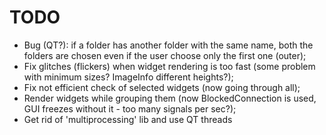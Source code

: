 # TODO

- Bug (QT?): if a folder has another folder with the same name, both the folders are chosen even if the user choose only the first one (outer);
- Fix glitches (flickers) when widget rendering is too fast (some problem with minimum sizes?  ImageInfo different heights?);
- Fix not efficient check of selected widgets (now going through all);
- Render widgets while grouping them (now BlockedConnection is used, GUI freezes without it - too many signals per sec?);
- Get rid of 'multiprocessing' lib and use QT threads
